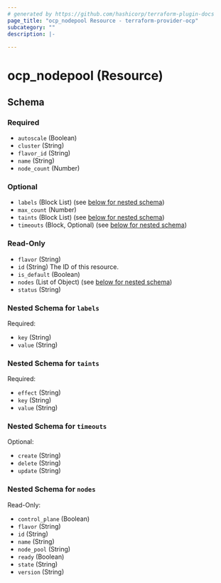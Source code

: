 ```yaml
---
# generated by https://github.com/hashicorp/terraform-plugin-docs
page_title: "ocp_nodepool Resource - terraform-provider-ocp"
subcategory: ""
description: |-
  
---
```


# ocp_nodepool (Resource)





<!-- schema generated by tfplugindocs -->
## Schema

### Required

- `autoscale` (Boolean)
- `cluster` (String)
- `flavor_id` (String)
- `name` (String)
- `node_count` (Number)

### Optional

- `labels` (Block List) (see [below for nested schema](#nestedblock--labels))
- `max_count` (Number)
- `taints` (Block List) (see [below for nested schema](#nestedblock--taints))
- `timeouts` (Block, Optional) (see [below for nested schema](#nestedblock--timeouts))

### Read-Only

- `flavor` (String)
- `id` (String) The ID of this resource.
- `is_default` (Boolean)
- `nodes` (List of Object) (see [below for nested schema](#nestedatt--nodes))
- `status` (String)

<a id="nestedblock--labels"></a>
### Nested Schema for `labels`

Required:

- `key` (String)
- `value` (String)


<a id="nestedblock--taints"></a>
### Nested Schema for `taints`

Required:

- `effect` (String)
- `key` (String)
- `value` (String)


<a id="nestedblock--timeouts"></a>
### Nested Schema for `timeouts`

Optional:

- `create` (String)
- `delete` (String)
- `update` (String)


<a id="nestedatt--nodes"></a>
### Nested Schema for `nodes`

Read-Only:

- `control_plane` (Boolean)
- `flavor` (String)
- `id` (String)
- `name` (String)
- `node_pool` (String)
- `ready` (Boolean)
- `state` (String)
- `version` (String)

